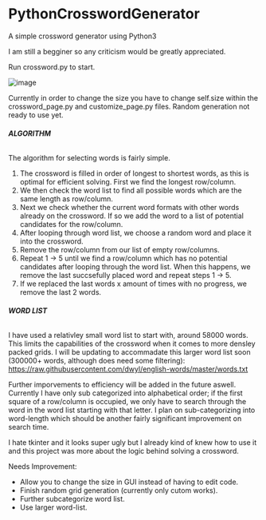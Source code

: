 # PythonCrosswordGenerator
A simple crossword generator using Python3

I am still a begginer so any criticism would be greatly appreciated.

Run crossword.py to start.

![image](https://user-images.githubusercontent.com/37464482/59656310-831e1780-91e0-11e9-9368-d0c6aad07742.png)


Currently in order to change the size you have to change self.size within the crossword_page.py and customize_page.py files.
Random generation not ready to use yet.

###### **ALGORITHM**
The algorithm for selecting words is fairly simple. 
1) The crossword is filled in order of longest to shortest words, as this is optimal for efficient solving. First we find the longest      row/column.
2) We then check the word list to find all possible words which are the same length as row/column.
3) Next we check whether the current word formats with other words already on the crossword. If so we add the word to a list of            potential candidates for the row/column.
4) After looping through word list, we choose a random word and place it into the crossword.
5) Remove the row/column from our list of empty row/columns.
6) Repeat 1 -> 5 until we find a row/column which has no potential candidates after looping through the word list. When this happens, we    remove the last succsefully placed word and repeat steps 1 -> 5. 
7) If we replaced the last words x amount of times with no progress, we remove the last 2 words.

###### **WORD LIST**
I have used a relativley small word list to start with, around 58000 words. This limits the capabilities of the crossword when it comes to more densley packed grids. I will be updating to accommadate this larger word list soon (300000+ words, although does need some filtering): 
https://raw.githubusercontent.com/dwyl/english-words/master/words.txt

Further imporvements to efficiency will be added in the future aswell. Currently I have only sub categorized into alphabetical order; if the first square of a row/column is occupied, we only have to search through the word in the word list starting with that letter. I plan on sub-categorizing into word-length which should be another fairly significant improvement on search time.

I hate tkinter and it looks super ugly but I already kind of knew how to use it and this project was more about the logic behind solving a crossword.

Needs Improvement:

- Allow you to change the size in GUI instead of having to edit code.
- Finish random grid generation (currently only cutom works).
- Further subcategorize word list. 
- Use larger word-list.


